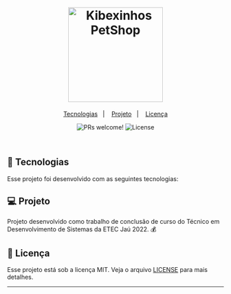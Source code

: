<h1 align="center">
  <img alt="Kibexinhos PetShop" title="Kibexinhos PetShop" src="https://i.imgur.com/vPgzU0P.png" width="220px" />
</h1>

<p align="center">
  <a href="#-tecnologias">Tecnologias</a>&nbsp;&nbsp;&nbsp;|&nbsp;&nbsp;&nbsp;
  <a href="#-projeto">Projeto</a>&nbsp;&nbsp;&nbsp;|&nbsp;&nbsp;&nbsp;
  <a href="#memo-licença">Licença</a>
</p>

<p align="center">
 <img src="https://img.shields.io/static/v1?label=PRs&message=welcome&color=49AA26&labelColor=000000" alt="PRs welcome!" />

  <img alt="License" src="https://img.shields.io/static/v1?label=license&message=MIT&color=49AA26&labelColor=000000">
</p>

<br>

<!-- <p align="center">
  <img alt="Kibexinhos PetShop" src="https://i.imgur.com/WW1KIgD.png" width="100%">
</p>

<p align="center">
  <img alt="Kibexinhos PetShop" src="https://i.imgur.com/ECkchoP.png" width="100%">
</p> -->

## 🚀 Tecnologias

Esse projeto foi desenvolvido com as seguintes tecnologias:

<!-- - Typescript
- React.JS (Functional Components, Hooks)
- Sass
- API bit.ly -->

## 💻 Projeto

Projeto desenvolvido como trabalho de conclusão de curso do Técnico em Desenvolvimento de Sistemas da ETEC Jaú 2022. 💰

## :memo: Licença

Esse projeto está sob a licença MIT. Veja o arquivo [LICENSE](.github/LICENSE.md) para mais detalhes.

---
